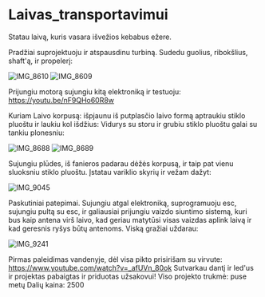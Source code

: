# Laivas_transportavimui
Statau laivą, kuris vasara išvežios kebabus ežere.

Pradžiai suprojektuoju ir atspausdinu turbiną.
Sudedu guolius, ribokšlius, shaft'ą, ir propelerį:

![IMG_8610](https://user-images.githubusercontent.com/71984656/159761844-d2e58d09-d758-42e7-ba33-45894c9b6c65.JPG)
![IMG_8609](https://user-images.githubusercontent.com/71984656/159761987-aa3436a1-1f69-477e-8cd6-cd38754fbb9a.JPG)

Prijungiu motorą sujungiu kitą elektroniką ir testuoju:
https://youtu.be/nF9QHo60R8w

Kuriam Laivo korpusą: išpjaunu iš putplasčio laivo formą aptraukiu stiklo pluoštu ir laukiu kol išdžius:
Vidurys su storu ir grubiu stiklo pluoštu galai su tankiu plonesniu:

![IMG_8688](https://user-images.githubusercontent.com/71984656/159762996-9583471b-ff19-4d70-bc09-061226bcfd8c.JPG)
![IMG_8689](https://user-images.githubusercontent.com/71984656/159763014-ed7f4a89-f6aa-4516-a999-23cbd42d7656.JPG)

Sujungiu plūdes, iš fanieros padarau dėžės korpusą, ir taip pat vienu sluoksniu stiklo pluoštu.
Įstatau variklio skyrių ir vežam dažyt:

![IMG_9045](https://user-images.githubusercontent.com/71984656/159763546-f4201f04-db3f-48cd-acc0-4eecafb545d0.JPG)

Paskutiniai patepimai. Sujungiu atgal elektroniką, suprogramuoju esc, sujungiu pultą su esc, ir galiausiai prijungiu vaizdo siuntimo sistemą, kuri bus kaip antena virš laivo, kad geriau matytūsi visas vaizdas aplink laivą ir kad geresnis ryšys būtų antenoms. Viską gražiai uždarau:

![IMG_9241](https://user-images.githubusercontent.com/71984656/159764117-116b11f6-7093-4508-b500-b096f10d95c1.JPG)

Pirmas paleidimas vandenyje, dėl visa pikto prisirišam su virvute:
https://www.youtube.com/watch?v=_afUVn_80ok
Sutvarkau dantį ir led'us ir projektas pabaigtas ir priduotas užsakovui!
Viso projekto trukmė: puse metų
Dalių kaina: 2500
